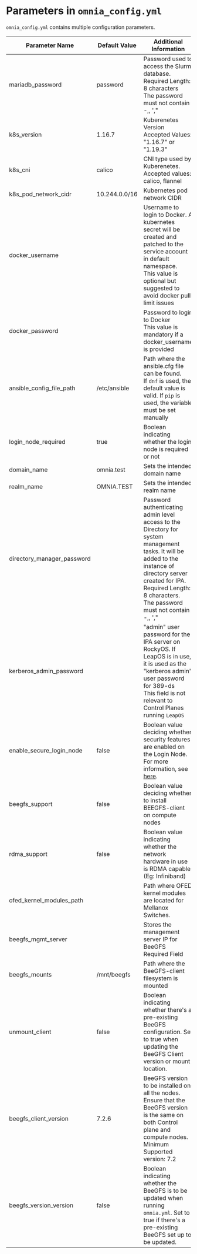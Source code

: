 # Parameters in `omnia_config.yml`
`omnia_config.yml` contains multiple configuration parameters.

| Parameter Name             | Default Value | Additional Information                                                                                                                                                                                                                               |
|----------------------------|---------------|------------------------------------------------------------------------------------------------------------------------------------------------------------------------------------------------------------------------------------------------------|
| mariadb_password           | password      | Password used to access the Slurm database. <br> Required Length: 8   characters <br> The password must not contain -,\, ',"                                                                                                                         |
| k8s_version                | 1.16.7        | Kuberenetes Version <br> Accepted Values: "1.16.7" or   "1.19.3"                                                                                                                                                                                     |
| k8s_cni                    | calico        | CNI type used by Kuberenetes. <br> Accepted values: calico, flannel                                                                                                                                                                                  |
| k8s_pod_network_cidr       | 10.244.0.0/16 | Kubernetes pod network CIDR                                                                                                                                                                                                                          |
| docker_username            |               | Username to login to Docker. A kubernetes secret will be created and   patched to the service account in default namespace. <br> This value is   optional but suggested to avoid docker pull limit issues                                            |
| docker_password            |               | Password to login to Docker <br> This value is mandatory if a   docker_username is provided                                                                                                                                                          |
| ansible_config_file_path   | /etc/ansible  | Path where the ansible.cfg file can be found. <br> If `dnf` is   used, the default value is valid. If `pip` is used, the variable must be set   manually                                                                                             |
| login_node_required        | true          | Boolean indicating whether the login node is required or not                                                                                                                                                                                         |
| domain_name                | omnia.test    | Sets the intended domain name                                                                                                                                                                                                                        |
| realm_name                 | OMNIA.TEST    | Sets the intended realm name                                                                                                                                                                                                                         |
| directory_manager_password |               | Password authenticating admin level access to the Directory for system   management tasks. It will be added to the instance of directory server   created for IPA. <br> Required Length: 8 characters. <br> The   password must not contain -,\, '," |
| kerberos_admin_password    |               | "admin" user password for the IPA server on RockyOS. If LeapOS is in use, it is used as the "kerberos admin" user password for 389-ds <br> This field is not relevant to Control Planes running `LeapOS`                                                                                                                                                                                                                            |
| enable_secure_login_node   | false         | Boolean value deciding whether security features are enabled on the Login Node. For more information, see [here](docs/Security/Enable_Security_LoginNode.md).                                                                                                                                                                                                                           |
| beegfs_support             | false         | Boolean value deciding whether to install BEEGFS-client on compute nodes                                                                                                                                                          |
| rdma_support               | false         | Boolean value indicating whether the network hardware in use is RDMA capable. (Eg: Infiniband)                                                                                             |
| ofed_kernel_modules_path   |               | Path where OFED kernel modules are located for Mellanox Switches.                                                                                                                                                                                         |
| beegfs_mgmt_server         |               | Stores the management server IP for BeeGFS <br> Required Field                                                                                                                                                                                                                       |
| beegfs_mounts              | /mnt/beegfs   | Path where the BeeGFS-client filesystem is mounted                                                                                                                                                                                                                         |
| unmount_client             | false         | Boolean indicating whether there's a pre-existing BeeGFS configuration. Set to true when updating the BeeGFS Client version or mount location.                   |
| beegfs_client_version      | 7.2.6         | BeeGFS version to be installed on all the nodes. <br> Ensure that the BeeGFS version is the same on both Control plane and compute nodes. <br> Minimum Supported version: 7.2                                                                                                                                                                                                                            |
| beegfs_version_version     | false         | Boolean indicating whether the BeeGFS is to be updated when running `omnia.yml`. Set to true if there's a pre-existing BeeGFS set up to be updated.                                                                                                                                                                                                                            |
